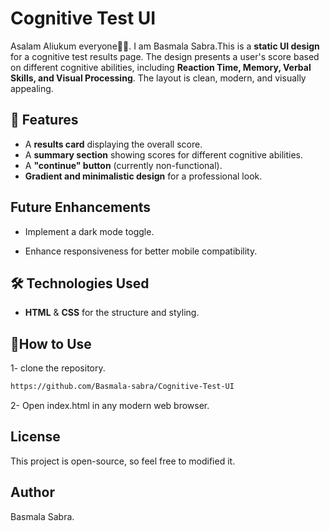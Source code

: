 # Cognitive Test UI

Asalam Aliukum everyone👋🏻. I am Basmala Sabra.This is a **static UI design** for a cognitive test results page. The design presents a user's score based on different cognitive abilities, including **Reaction Time, Memory, Verbal Skills, and Visual Processing**. The layout is clean, modern, and visually appealing.

## 🎨 Features

- A **results card** displaying the overall score.
- A **summary section** showing scores for different cognitive abilities.
- A **"continue" button** (currently non-functional).
- **Gradient and minimalistic design** for a professional look.

## Future Enhancements

- Implement a dark mode toggle.

- Enhance responsiveness for better mobile compatibility.

## 🛠️ Technologies Used

- **HTML** & **CSS** for the structure and styling.

## 🚀How to Use

1- clone the repository.

```bash
https://github.com/Basmala-sabra/Cognitive-Test-UI
```

2- Open index.html in any modern web browser.

## License

This project is open-source, so feel free to modified it.

## Author

Basmala Sabra.
